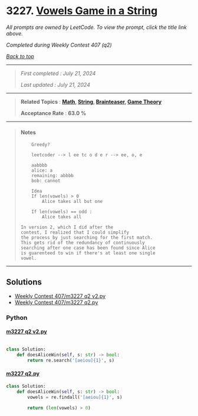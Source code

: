 # 3227. [Vowels Game in a String](<https://leetcode.com/problems/vowels-game-in-a-string>)

*All prompts are owned by LeetCode. To view the prompt, click the title link above.*

*Completed during Weekly Contest 407 (q2)*

*[Back to top](<../README.md>)*

------

> *First completed : July 21, 2024*
>
> *Last updated : July 21, 2024*

------

> **Related Topics** : **[Math](<by_topic/Math.md>), [String](<by_topic/String.md>), [Brainteaser](<by_topic/Brainteaser.md>), [Game Theory](<by_topic/Game Theory.md>)**
>
> **Acceptance Rate** : **63.0 %**

------

> #### Notes
> ```
>     Greedy?
>     
>     leetcoder --> l ee tc o d e r --> ee, o, e
> 
>     aabbbb
>     alice: a
>     remaining: abbbb
>     bob: cannot
> 
>     Idea
>     If len(vowels) > 0
>         Alice takes all but one
> 
>     If len(vowels) == odd :
>         Alice takes all 
> ```
> 
> ```
> In version 2, which I did after the 
> contest, I realized that I could simplify 
> the process by just searching for the first match. 
> This gets rid of the redundancy of continuously 
> searching after one case has been found since Alice 
> is guarenteed to win if there's at least one single 
> vowel.
> ```

------

## Solutions

- [Weekly Contest 407/m3227 q2 v2.py](<../my-submissions/Weekly Contest 407/m3227 q2 v2.py>)
- [Weekly Contest 407/m3227 q2.py](<../my-submissions/Weekly Contest 407/m3227 q2.py>)
### Python
#### [m3227 q2 v2.py](<../my-submissions/Weekly Contest 407/m3227 q2 v2.py>)
```Python

class Solution:
    def doesAliceWin(self, s: str) -> bool:
        return re.search('[aeiou]{1}', s)
```

#### [m3227 q2.py](<../my-submissions/Weekly Contest 407/m3227 q2.py>)
```Python
class Solution:
    def doesAliceWin(self, s: str) -> bool:
        vowels = re.findall('[aeiou]{1}', s)

        return (len(vowels) > 0)
```

